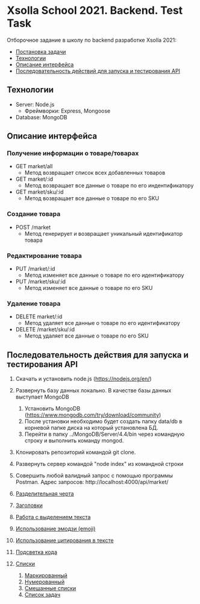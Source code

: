 # Xsolla School 2021. Backend. Test Task

Отборочное задание в школу по backend разработке Xsolla 2021: 
  - [Постановка задачи](https://github.com/xsolla/xsolla-school-backend-2021/blob/main/README.md)
  - [Технологии](#технологии)
  - [Описание интерфейса](#описание-интерфейса)
  - [Последовательность действий для запуска и тестирования API](#последовательность-действий-для-запуска-и-тестирования-api)


## Технологии
  - Server: Node.js
    - Фреймворки: Express, Mongoose
  - Database: MongoDB

## Описание интерфейса

### Получение информации о товаре/товарах
- GET market/all 
  - Метод возвращает список всех добавленных товаров
- GET market/:id 
  - Метод возвращает все данные о товаре по его индентификатору
- GET market/sku/:id 
  - Метод возвращает все данные о товаре по его SKU

### Создание товара
- POST /market 
  - Метод генерирует и возвращает уникальный идентификатор товара

### Редактирование товара
- PUT /market/:id 
  - Метод изменяет все данные о товаре по его идентификатору
- PUT /market/sku/:id 
  - Метод изменяет все данные о товаре по его SKU

### Удаление товара
- DELETE market/:id 
  - Метод удаляет все данные о товаре по его идентификатору
- DELETE /market/sku/:id 
  - Метод удаляет все данные о товаре по его SKU


## Последовательность действия для запуска и тестирования API
1. Скачать и установить node.js (https://nodejs.org/en/)
2. Развернуть базу данных локально. В качестве базы данных выступает MongoDB
    1. Установить MongoDB (https://www.mongodb.com/try/download/community) 
    2. После установки необходимо будет создать папку data/db в корневой папке диска на который установлена БД.
    3. Перейти в папку ../MongoDB/Server/4.4/bin через командную строку и выполнить команду mongod.
3. Клонировать репозиторий командой git clone.
4. Развернуть сервер командой "node index" из командной строки
5. Совершить любой валидный запрос с помощью программы Postman. Адрес запросов: http://localhost:4000/api/market/  


0. [Разделительная черта](#Разделительная-черта)
1. [Заголовки](#Заголовки)
2. [Работа с выделением текста](#Работа-с-выделением-текста)
3. [Использование эмодзи (emoji)](#Использование-эмодзи-emoji)
4. [Использование цитирования в тексте](#Использование-цитирования-в-тексте)
5. [Подсветка кода](#Подсветка-кода)
6. [Списки](#Списки)
    1. [Маркированный](#Маркированный)
    2. [Нумерованный](#Нумерованный)
    3. [Смешанные списки](#Смешанные-списки)
    4. [Список задач](#Список-задач)
